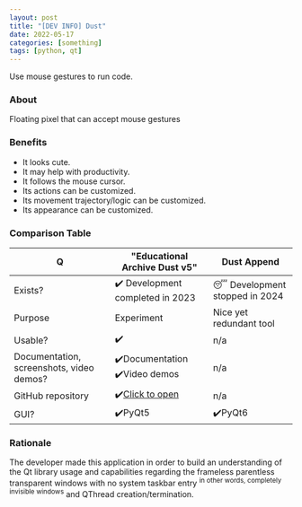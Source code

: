 ```yaml
---
layout: post
title: "[DEV INFO] Dust"
date: 2022-05-17
categories: [something]
tags: [python, qt]
---
```


Use mouse gestures to run code.

<!--more-->

### About

Floating pixel that can accept mouse gestures

### Benefits

- It looks cute.
- It may help with productivity.
- It follows the mouse cursor.
- Its actions can be customized.
- Its movement trajectory/logic can be customized.
- Its appearance can be customized.

### Comparison Table

| Q | "Educational Archive Dust v5" | Dust Append |
| --- | --- | --- |
| Exists? | ✔️ Development completed in 2023 | 😴 Development stopped in 2024 |
| Purpose | Experiment | Nice yet redundant tool |
| Usable? | ✔️ | n/a |
| Documentation, screenshots, video demos? | ✔️Documentation<br>✔️Video demos | n/a |
| GitHub repository | ✔️[Click to open](https://github.com/gggrv/edu_archive_dust_v5) | n/a |
| GUI? | ✔️PyQt5 | ✔️PyQt6 |

### Rationale

The developer made this application in order to build an understanding of the Qt library usage and capabilities regarding the frameless parentless transparent windows with no system taskbar entry <sup>in other words, completely invisible windows</sup> and QThread creation/termination.

